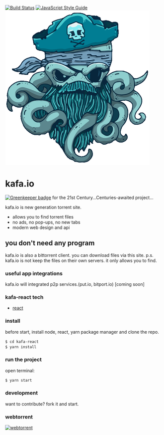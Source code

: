 [![Build Status](https://travis-ci.org/cemkiy/kafa-node.svg?branch=master)](https://travis-ci.org/cemkiy/kafa-node)
[![JavaScript Style Guide](https://img.shields.io/badge/code_style-standard-brightgreen.svg)](https://standardjs.com)
![logo](https://github.com/cemkiy/kafa-react/blob/master/src/assets/img/logo.gif)


# kafa.io

[![Greenkeeper badge](https://badges.greenkeeper.io/cemkiy/kafa-react.svg)](https://greenkeeper.io/)
for the 21st Century...Centuries-awaited project...

kafa.io is new generation torrent site.

  - allows you to find torrent files
  - no ads, no pop-ups, no new tabs
  - modern web design and api

## you don't need any program

kafa.io is also a bittorrent client. you can download files via this site.
p.s. kafa.io is not keep the files on their own servers. it only allows you to find.  

### useful app integrations

kafa.io will integrated p2p services.(put.io, bitport.io) [coming soon]

### kafa-react tech

 - [react](https://reactjs.org/)

### install

before start, install node, react, yarn package manager and clone the repo.

```sh
$ cd kafa-react
$ yarn install
```

### run the project
open terminal:

```sh
$ yarn start
```

### development

want to contribute?
fork it and start.

### webtorrent
[![webtorrent](https://webtorrent.io/img/webtorrent-small.png)](https://webtorrent.io/)
